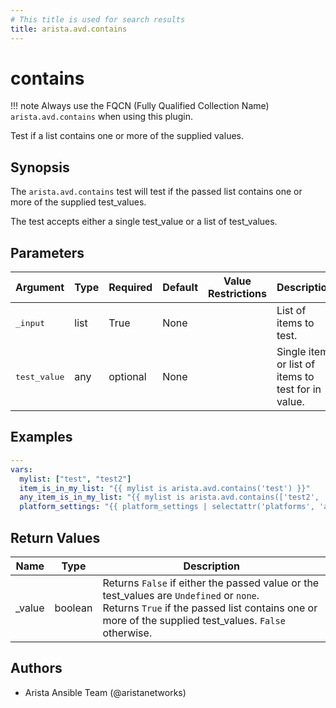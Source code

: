 ```yaml
---
# This title is used for search results
title: arista.avd.contains
---
```

<!--
  ~ Copyright (c) 2023-2025 Arista Networks, Inc.
  ~ Use of this source code is governed by the Apache License 2.0
  ~ that can be found in the LICENSE file.
  -->

# contains

!!! note
    Always use the FQCN (Fully Qualified Collection Name) `arista.avd.contains` when using this plugin.

Test if a list contains one or more of the supplied values.

## Synopsis

The `arista.avd.contains` test will test if the passed list contains one or more of the supplied test_values.

The test accepts either a single test_value or a list of test_values.

## Parameters

| Argument | Type | Required | Default | Value Restrictions | Description |
| -------- | ---- | -------- | ------- | ------------------ | ----------- |
| <samp>_input</samp> | list | True | None |  | List of items to test. |
| <samp>test_value</samp> | any | optional | None |  | Single item or list of items to test for in value. |

## Examples

```yaml
---
vars:
  mylist: ["test", "test2"]
  item_is_in_my_list: "{{ mylist is arista.avd.contains('test') }}"
  any_item_is_in_my_list: "{{ mylist is arista.avd.contains(['test2', 'test3']) }}"
  platform_settings: "{{ platform_settings | selectattr('platforms', 'arista.avd.contains', switch_platform) }}"
```

## Return Values

| Name | Type | Description |
| ---- | ---- | ----------- |
| _value | boolean | Returns `False` if either the passed value or the test_values are `Undefined` or `none`.<br>Returns `True` if the passed list contains one or more of the supplied test_values. `False` otherwise. |

## Authors

- Arista Ansible Team (@aristanetworks)
